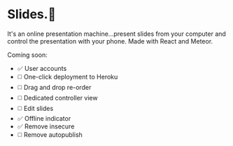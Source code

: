 # Slides.🎉

It's an online presentation machine...present slides from your computer and control the presentation with your phone. Made with React and Meteor.

Coming soon:
* ✅ User accounts
* ◻️ One-click deployment to Heroku
* ◻️ Drag and drop re-order
* ◻️ Dedicated controller view
* ◻️ Edit slides
* ✅ Offline indicator
* ✅ Remove insecure
* ◻️ Remove autopublish
